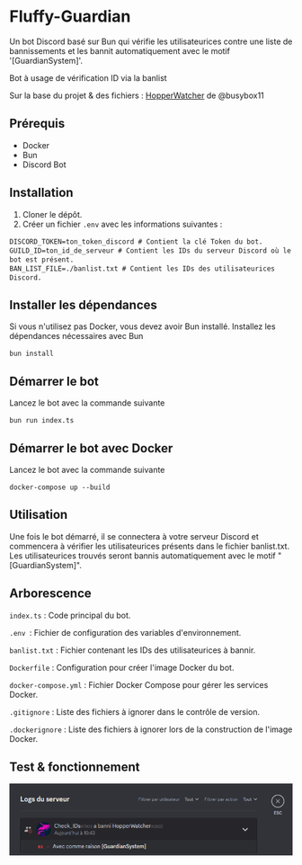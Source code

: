 # Fluffy-Guardian

Un bot Discord basé sur Bun qui vérifie les utilisateurices contre une liste de bannissements et les bannit automatiquement avec le motif '[GuardianSystem]'. 

Bot à usage de vérification ID via la banlist

Sur la base du projet & des fichiers : [HopperWatcher](https://github.com/busybox11/hopperwatcher) de @busybox11


## Prérequis

- Docker
- Bun
- Discord Bot

## Installation

1. Cloner le dépôt.
2. Créer un fichier `.env` avec les informations suivantes :

```plaintext
DISCORD_TOKEN=ton_token_discord # Contient la clé Token du bot.
GUILD_ID=ton_id_de_serveur # Contient les IDs du serveur Discord où le bot est présent.
BAN_LIST_FILE=./banlist.txt # Contient les IDs des utilisateurices Discord.
```

## Installer les dépendances
Si vous n'utilisez pas Docker, vous devez avoir Bun installé. Installez les dépendances nécessaires avec Bun 
```
bun install
```

## Démarrer le bot
Lancez le bot avec la commande suivante
```
bun run index.ts
```

## Démarrer le bot avec Docker
Lancez le bot avec la commande suivante
```
docker-compose up --build
```



## Utilisation
Une fois le bot démarré, il se connectera à votre serveur Discord et commencera à vérifier les utilisateurices présents dans le fichier banlist.txt. Les utilisateurices trouvés seront bannis automatiquement avec le motif "[GuardianSystem]".


## Arborescence
`index.ts` : Code principal du bot.

`.env `: Fichier de configuration des variables d'environnement.

`banlist.txt` : Fichier contenant les IDs des utilisateurices à bannir.

`Dockerfile` : Configuration pour créer l'image Docker du bot.

`docker-compose.yml` : Fichier Docker Compose pour gérer les services Docker.

`.gitignore` : Liste des fichiers à ignorer dans le contrôle de version.

`.dockerignore` : Liste des fichiers à ignorer lors de la construction de l'image Docker.


## Test & fonctionnement
![alt text](/104515.png)